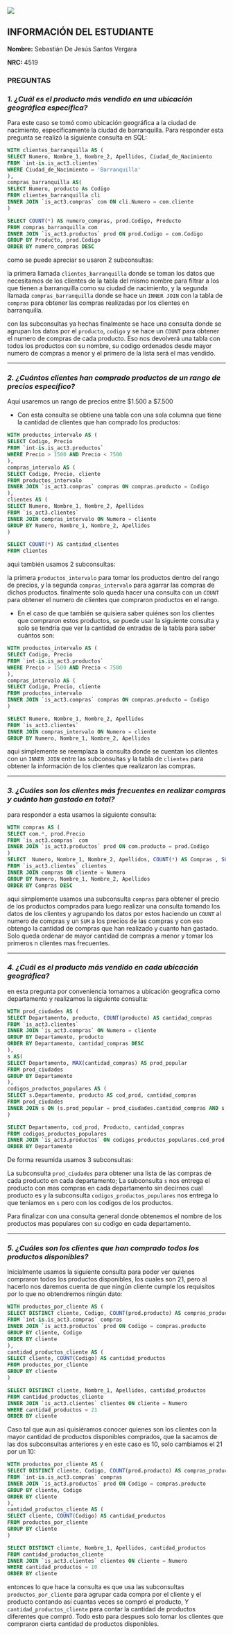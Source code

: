 ![](https://upload.wikimedia.org/wikipedia/commons/3/30/Logotipo_de_la_Universidad_del_Norte.svg)
## INFORMACIÓN DEL ESTUDIANTE
**Nombre:** Sebastián De Jesús Santos Vergara

**NRC:**  4519

### PREGUNTAS
### _1.	¿Cuál es el producto más vendido en una ubicación geográfica específica?_


Para este caso se tomó como ubicación geográfica a la ciudad de nacimiento, especificamente la ciudad de barranquilla. Para responder esta pregunta se realizó la siguiente consulta en SQL:

```sql
WITH clientes_barranquilla AS (
SELECT Numero, Nombre_1, Nombre_2, Apellidos, Ciudad_de_Nacimiento
FROM `int-is.is_act3.clientes` 
WHERE Ciudad_de_Nacimiento = 'Barranquilla'
), 
compras_barranquilla AS(
SELECT Numero, producto As Codigo
FROM clientes_barranquilla cli
INNER JOIN `is_act3.compras` com ON cli.Numero = com.cliente
)

SELECT COUNT(*) AS numero_compras, prod.Codigo, Producto 
FROM compras_barranquilla com
INNER JOIN `is_act3.productos` prod ON prod.Codigo = com.Codigo
GROUP BY Producto, prod.Codigo
ORDER BY numero_compras DESC
```

como se puede apreciar se usaron 2 subconsultas:

la primera llamada  `clientes_barranquilla` donde se toman los datos que necesitamos de los clientes de la tabla del mismo nombre para filtrar a los que tienen a barranquilla como su ciudad de nacimiento, y la segunda llamada `compras_barranquilla` donde se hace un `INNER JOIN` con la tabla de `compras` para obtener las compras realizadas por los clientes en barranquilla.

con las subconsultas ya hechas finalmente se hace una consulta donde se agrupan los datos por el `producto`, `codigo` y se hace un `COUNT` para obtener el numero de compras de cada producto. Eso nos devolverá una tabla con todos los productos con su nombre, su codigo ordenados desde mayor numero de compras a menor y el primero de la lista será el mas vendido.
***
### _2.	¿Cuántos clientes han comprado productos de un rango de precios específico?_

Aquí usaremos un rango de precios entre $1.500 a $7.500

-	Con esta consulta se obtiene una tabla con una sola columna que tiene la cantidad de clientes que han comprado los productos:

```sql
WITH productos_intervalo AS (
SELECT Codigo, Precio
FROM `int-is.is_act3.productos` 
WHERE Precio > 1500 AND Precio < 7500
), 
compras_intervalo AS (
SELECT Codigo, Precio, cliente
FROM productos_intervalo 
INNER JOIN `is_act3.compras` compras ON compras.producto = Codigo
),
clientes AS (
SELECT Numero, Nombre_1, Nombre_2, Apellidos
FROM `is_act3.clientes` 
INNER JOIN compras_intervalo ON Numero = cliente
GROUP BY Numero, Nombre_1, Nombre_2, Apellidos
)

SELECT COUNT(*) AS cantidad_clientes
FROM clientes
```
aqui también usamos 2 subconsultas:

la primera `productos_intervalo` para tomar los productos dentro del rango de precios, y la segunda `compras_intervalo` para agarrar las compras de dichos productos. finalmente solo queda hacer una consulta con un `COUNT` para obtener el numero de clientes que compraron productos en el rango.


-	En el caso de que también se quisiera saber quiénes son los clientes que compraron estos productos, se puede usar la siguiente consulta y solo se tendría que ver la cantidad de entradas de la tabla para saber cuántos son:

```sql
WITH productos_intervalo AS (
SELECT Codigo, Precio
FROM `int-is.is_act3.productos` 
WHERE Precio > 1500 AND Precio < 7500
), 
compras_intervalo AS (
SELECT Codigo, Precio, cliente
FROM productos_intervalo 
INNER JOIN `is_act3.compras` compras ON compras.producto = Codigo
)

SELECT Numero, Nombre_1, Nombre_2, Apellidos
FROM `is_act3.clientes` 
INNER JOIN compras_intervalo ON Numero = cliente
GROUP BY Numero, Nombre_1, Nombre_2, Apellidos

```
aqui simplemente se reemplaza la consulta donde se cuentan los clientes con un `INNER JOIN` entre las subconsultas y la tabla de `clientes` para obtener la información de los clientes que realizaron las compras.
***
### _3.	¿Cuáles son los clientes más frecuentes en realizar compras y cuánto han gastado en total?_

para responder a esta usamos la siguiente consulta:

```sql
WITH compras AS (
SELECT com.*, prod.Precio
FROM `is_act3.compras` com
INNER JOIN `is_act3.productos` prod ON com.producto = prod.Codigo
)
SELECT  Numero, Nombre_1, Nombre_2, Apellidos, COUNT(*) AS Compras , SUM(precio) AS Total_Gastado
FROM `is_act3.clientes` clientes
INNER JOIN compras ON cliente = Numero
GROUP BY Numero, Nombre_1, Nombre_2, Apellidos
ORDER BY Compras DESC
```

aqui simplemente usamos una subconsulta `compras` para obtener el precio de los productos comprados para luego realizar una consulta tomando los datos de los clientes y agrupando los datos por estos haciendo un `COUNT` al numero de compras y un `SUM` a los precios de las compras y con eso obtengo la cantidad de compras que han realizado y cuanto han gastado. Solo queda ordenar de mayor cantidad de compras a menor y tomar los primeros n clientes mas frecuentes.
***
### _4.	¿Cuál es el producto más vendido en cada ubicación geográfica?_
en esta pregunta por conveniencia tomamos a ubicación geografica como departamento y realizamos la siguiente consulta:

```sql
WITH prod_ciudades AS (
SELECT Departamento, producto, COUNT(producto) AS cantidad_compras
FROM `is_act3.clientes`
INNER JOIN `is_act3.compras` ON Numero = cliente
GROUP BY Departamento, producto
ORDER BY Departamento, cantidad_compras DESC
), 
s AS(
SELECT Departamento, MAX(cantidad_compras) AS prod_popular
FROM prod_ciudades
GROUP BY Departamento
),
codigos_productos_populares AS (
SELECT s.Departamento, producto AS cod_prod, cantidad_compras
FROM prod_ciudades
INNER JOIN s ON (s.prod_popular = prod_ciudades.cantidad_compras AND s.Departamento = prod_ciudades.Departamento)
)

SELECT Departamento, cod_prod, Producto, cantidad_compras
FROM codigos_productos_populares
INNER JOIN `is_act3.productos` ON codigos_productos_populares.cod_prod = Codigo
ORDER BY Departamento

```

De forma resumida usamos 3 subconsultas:

La subconsulta `prod_ciudades` para obtener una lista de las compras de cada producto en cada departamento; La subconsulta `s` nos entrega el producto con mas compras en cada departamento sin decirnos cual producto es y la subconsulta `codigos_productos_populares` nos entrega lo que teniamos en `s` pero con los codigos de los productos.

Para finalizar con una consulta general donde obtenemos el nombre de los productos mas populares con su codigo en cada departamento.
***
### _5.	¿Cuáles son los clientes que han comprado todos los productos disponibles?_
Inicialmente usamos la siguiente consulta para poder ver quienes compraron todos los productos disponibles, los cuales son 21, pero al hacerlo nos daremos cuenta de que ningún cliente cumple los requisitos por lo que no obtendremos ningún dato:

```sql
WITH productos_por_cliente AS (
SELECT DISTINCT cliente, Codigo, COUNT(prod.producto) AS compras_producto
FROM `int-is.is_act3.compras` compras
INNER JOIN `is_act3.productos` prod ON Codigo = compras.producto
GROUP BY cliente, Codigo
ORDER BY cliente
),
cantidad_productos_cliente AS (
SELECT cliente, COUNT(Codigo) AS cantidad_productos
FROM productos_por_cliente
GROUP BY cliente
)

SELECT DISTINCT cliente, Nombre_1, Apellidos, cantidad_productos
FROM cantidad_productos_cliente 
INNER JOIN `is_act3.clientes` clientes ON cliente = Numero
WHERE cantidad_productos = 21
ORDER BY cliente

```
Caso tal que aun así quisiéramos conocer quienes son los clientes con la mayor cantidad de productos disponibles comprados, que la sacamos de las dos subconsultas anteriores y en este caso es 10, solo cambiamos el 21 por un 10:

```sql
WITH productos_por_cliente AS (
SELECT DISTINCT cliente, Codigo, COUNT(prod.producto) AS compras_producto
FROM `int-is.is_act3.compras` compras
INNER JOIN `is_act3.productos` prod ON Codigo = compras.producto
GROUP BY cliente, Codigo
ORDER BY cliente
),
cantidad_productos_cliente AS (
SELECT cliente, COUNT(Codigo) AS cantidad_productos
FROM productos_por_cliente
GROUP BY cliente
)

SELECT DISTINCT cliente, Nombre_1, Apellidos, cantidad_productos
FROM cantidad_productos_cliente 
INNER JOIN `is_act3.clientes` clientes ON cliente = Numero
WHERE cantidad_productos = 10
ORDER BY cliente
```
entonces lo que hace la consulta es que usa las subconsultas `productos_por_cliente` para agrupar cada compra por el cliente y el producto contando así cuantas veces se compró el producto, Y `cantidad_productos_cliente` para contar la cantidad de productos diferentes que compró. Todo esto para despues solo tomar los clientes que compraron cierta cantidad de productos disponibles. 